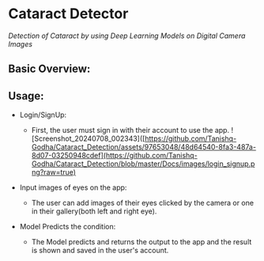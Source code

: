 # Cataract Detector
*Detection of Cataract by using Deep Learning Models on Digital Camera Images*

## Basic Overview:

## Usage:
- Login/SignUp:
	+ First, the user must sign in with their account to use the app.
![Screenshot_20240708_002343]([https://github.com/Tanishq-Godha/Cataract_Detection/assets/97653048/48d64540-8fa3-487a-8d07-03250948cdef](https://github.com/Tanishq-Godha/Cataract_Detection/blob/master/Docs/images/login_signup.png?raw=true)

- Input images of eyes on the app:
	+ The user can add images of their eyes clicked by the camera or one in their gallery(both left and right eye).
- Model Predicts the condition: 
	+ The Model predicts and returns the output to the app and the result is shown and saved in the user's account.
